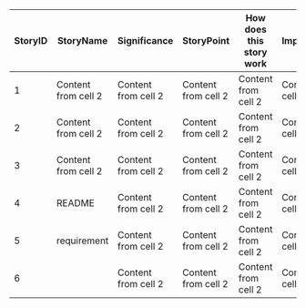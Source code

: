StoryID | StoryName | Significance | StoryPoint |  How does this story work | ImportantPoint
------------ | ------------- | ------------- | ------------- | ------------- | ------------- 
1 | Content from cell 2 | Content from cell 2 | Content from cell 2 | Content from cell 2 | Content from cell 2 
2 | Content from cell 2 | Content from cell 2 | Content from cell 2 | Content from cell 2 | Content from cell 2 
3 | Content from cell 2 | Content from cell 2 | Content from cell 2 | Content from cell 2 | Content from cell 2 
4 | README | Content from cell 2 | Content from cell 2 | Content from cell 2 | Content from cell 2 
5 | requirement | Content from cell 2 | Content from cell 2 | Content from cell 2 | Content from cell 2 
6 |  | Content from cell 2 | Content from cell 2 | Content from cell 2 | Content from cell 2 
